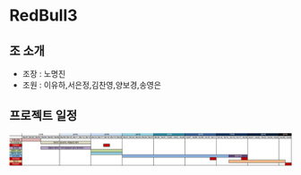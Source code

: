 # RedBull3
## 조 소개
* 조장 : 노명진
* 조원 : 이유하,서은정,김찬영,양보경,송영은

## 프로젝트 일정
![wbs_0829](https://github.com/HR-Kim/RedBull3/blob/master/doc/wbs_0829.png)


